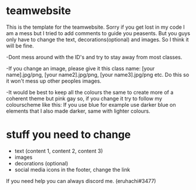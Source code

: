 # teamwebsite

This is the template for the teamwebsite. Sorry if you get lost in my code I am a mess but I tried to add comments to guide you peasents. But you guys only have to change the text, decorations(optional) and images. So I think it will be fine.

-Dont mess around with the ID's and try to stay away from most classes. 

-If you change an image, please give it this class name: [your name].jpg/png, [your name2].jpg/png, [your name3].jpg/png etc. Do this so it won't mess up other peoples images.

-It would be best to keep all the colours the same to create more of a coherent theme but pink gay so, if you change it try to follow my colourscheme like this: If you use blue for example use darker blue on elements that I also made darker, same with lighter colours. 

# stuff you need to change
- text (content 1, content 2, content 3) 
- images 
- decorations (optional)
- social media icons in the footer, change the link

If you need help you can always discord me. (eruhachi#3477)

